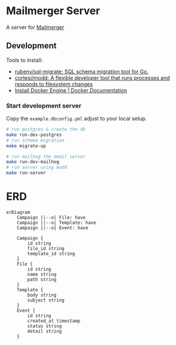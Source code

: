 # Mailmerger Server

A server for [Mailmerger](https://github.com/fahmifan/mailmerger)

## Development
Tools to install:
- [rubenv/sql-migrate: SQL schema migration tool for Go.](https://github.com/rubenv/sql-migrate)
- [cortesi/modd: A flexible developer tool that runs processes and responds to filesystem changes](https://github.com/cortesi/modd)
- [Install Docker Engine | Docker Documentation](https://docs.docker.com/engine/install/)

### Start development server
Copy the `example.dbconfig.yml` adjust to your local setup. 

```bash
# run postgres & create the db
make run-dev-postgres
# run schema migration
make migrate-up

# run mailhog the email server
make run-dev-mailhog
# run server using modd
make run-server
```

# ERD
```mermaid
erDiagram
	Campaign ||--o| File: have
	Campaign ||--o| Template: have
	Campaign ||--o{ Event: have

	Campaign {
		id string
		file_id string
		template_id string
	}
	File {
		id string
		name string
		path string
	}
	Template {
		body string
		subject string
	}
	Event {
		id string
		created_at timestamp
		status string
		detail string
	}

```